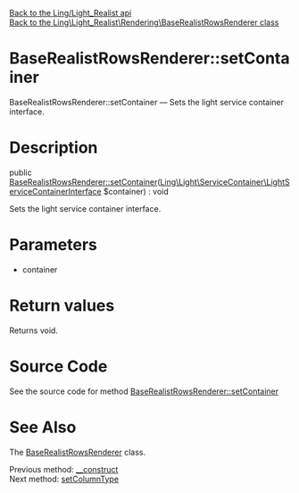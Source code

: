 [Back to the Ling/Light_Realist api](https://github.com/lingtalfi/Light_Realist/blob/master/doc/api/Ling/Light_Realist.md)<br>
[Back to the Ling\Light_Realist\Rendering\BaseRealistRowsRenderer class](https://github.com/lingtalfi/Light_Realist/blob/master/doc/api/Ling/Light_Realist/Rendering/BaseRealistRowsRenderer.md)


BaseRealistRowsRenderer::setContainer
================



BaseRealistRowsRenderer::setContainer — Sets the light service container interface.




Description
================


public [BaseRealistRowsRenderer::setContainer](https://github.com/lingtalfi/Light_Realist/blob/master/doc/api/Ling/Light_Realist/Rendering/BaseRealistRowsRenderer/setContainer.md)([Ling\Light\ServiceContainer\LightServiceContainerInterface](https://github.com/lingtalfi/Light/blob/master/doc/api/Ling/Light/ServiceContainer/LightServiceContainerInterface.md) $container) : void




Sets the light service container interface.




Parameters
================


- container

    


Return values
================

Returns void.








Source Code
===========
See the source code for method [BaseRealistRowsRenderer::setContainer](https://github.com/lingtalfi/Light_Realist/blob/master/Rendering/BaseRealistRowsRenderer.php#L111-L114)


See Also
================

The [BaseRealistRowsRenderer](https://github.com/lingtalfi/Light_Realist/blob/master/doc/api/Ling/Light_Realist/Rendering/BaseRealistRowsRenderer.md) class.

Previous method: [__construct](https://github.com/lingtalfi/Light_Realist/blob/master/doc/api/Ling/Light_Realist/Rendering/BaseRealistRowsRenderer/__construct.md)<br>Next method: [setColumnType](https://github.com/lingtalfi/Light_Realist/blob/master/doc/api/Ling/Light_Realist/Rendering/BaseRealistRowsRenderer/setColumnType.md)<br>

